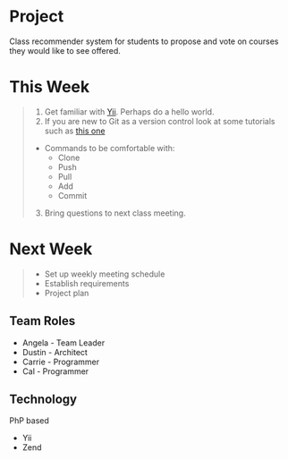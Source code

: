 Project
=========
Class recommender system for students to propose and vote on courses they would like to see offered.

This Week
==========
> 1. Get familiar with [Yii](http://www.yiiframework.com/). Perhaps do a hello world.
> 2. If you are new to Git as a version control look at some tutorials such as [this one](https://www.atlassian.com/git/tutorial/git-basics)
> 	- Commands to be comfortable with:
> 		- Clone
> 		- Push
> 		- Pull
> 		- Add
> 		- Commit
> 3. Bring questions to next class meeting.

Next Week
==========
> - Set up weekly meeting schedule
> - Establish requirements
> - Project plan

Team Roles
------------
- Angela - Team Leader
- Dustin - Architect
- Carrie - Programmer
- Cal - Programmer

Technology
------------
PhP based
 - Yii
 - Zend
